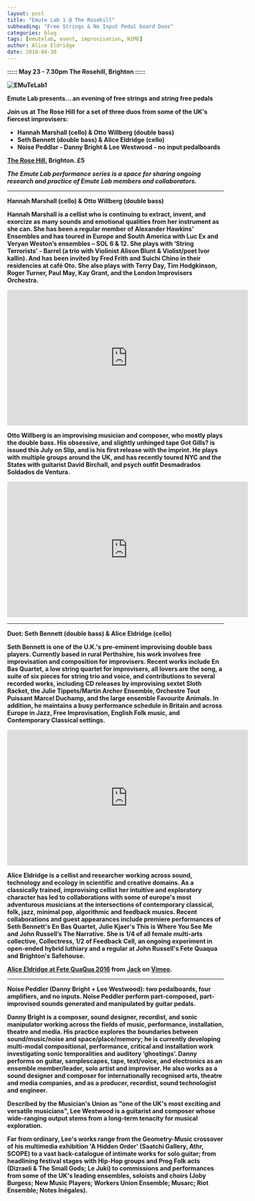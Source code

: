 ```yaml
---
layout: post
title: "Emute Lab 1 @ The Rosehill"
subheading: "Free Strings & No Input Pedal board Duos"
categories: blog
tags: [emutelab, event, improvisation, NIME]
author: Alice Eldridge
date: 2018-04-30
---
```





<b> :::::  May 23 - 7.30pm The Rosehill, Brighton :::::   <b>

![EMuTeLab1](/img/emuteGigPoster_noText_landscape.png)

<b>Emute Lab presents... an evening of free strings and string free pedals</b>

Join us at The Rose Hill for a set of three duos from some of the UK's fiercest improvisers:

- Hannah Marshall (cello) & Otto Willberg (double bass)
- Seth Bennett (double bass) & Alice Eldridge (cello)
- Noise Peddlar - Danny Bright & Lee Westwood - no input pedalboards

<a href="http://www.therosehill.co.uk">The Rose Hill</a>, Brighton. £5

*The Emute Lab performance series is a space for sharing ongoing research and practice of Emute Lab members and collaborators.*


----
<b>Hannah Marshall (cello) & Otto Willberg (double bass)</b>

<b>Hannah Marshall</b> is a cellist who is continuing to extract, invent, and exorcize as many sounds and emotional qualities from her instrument as she can. She has been a regular member of Alexander Hawkins’ Ensembles and has toured in Europe and South America with Luc Ex and Veryan Weston’s ensembles – SOL 6 & 12. She plays with ‘String Terrorists’ - Barrel (a trio with Violinist Alison Blunt & Violist/poet Ivor kallin). And has been invited by Fred Frith and Suichi Chino in their residencies at café Oto. She also plays with Terry Day, Tim Hodgkinson, Roger Turner, Paul May, Kay Grant, and the London Improvisers Orchestra.

<iframe width="560" height="315" src="https://www.youtube.com/embed/je2V2a53RYM" frameborder="0" allow="autoplay; encrypted-media" allowfullscreen></iframe>

<b>Otto Willberg</b> is an improvising musician and composer, who mostly plays the double bass. His obsessive, and slightly unhinged tape Got Gills? is issued this July on Slip, and is his first release with the imprint. He plays with multiple groups around the UK, and has recently toured NYC and the States with guitarist David Birchall, and psych outfit Desmadrados Soldados de Ventura.

<iframe width="560" height="315" src="https://www.youtube.com/embed/GHU2jB5-mak" frameborder="0" allow="autoplay; encrypted-media" allowfullscreen></iframe>

----
<b>Duot: Seth Bennett (double bass) & Alice Eldridge (cello)</b>
</br>

<b>Seth Bennett</b> is one of the U.K.'s pre-eminent improvising double bass players. Currently based in rural Perthshire, his work involves free improvisation and composition for improvisers. Recent works include En Bas Quartet, a low string quartet for improvisers, all lovers are the song, a suite of six pieces for string trio and voice, and contributions to several recorded works, including CD releases by improvising sextet Sloth Racket, the Julie Tippets/Martin Archer Ensemble, Orchestre Tout Puissant Marcel Duchamp, and the large ensemble Favourite Animals. In addition, he maintains a busy performance schedule in Britain and across Europe in Jazz, Free Improvisation, English Folk music, and Contemporary Classical settings.

<iframe width="560" height="315" src="https://www.youtube.com/embed/gFhNe-YtVm4" frameborder="0" allow="autoplay; encrypted-media" allowfullscreen></iframe>


<b>Alice Eldridge</b> is a cellist and researcher working across sound, technology and ecology in scientific and creative domains. As a classically trained, improvising cellist her intuitive and exploratory character has led to collaborations with some of europe's most adventurous musicians at the  intersections of contemporary classical, folk, jazz, minimal pop, algorithmic and feedback musics. Recent collaborations and guest appearances include premiere performances of Seth Bennett's En Bas Quartet, Julie Kjaer's This is Where You See Me and John Russell’s The Narrative. She is 1/4 of all female multi-arts collective, Collectress, 1/2 of Feedback Cell, an ongoing experiment in open-ended hybrid luthiary and a regular at John Russell's Fete Quaqua and Brighton's Safehouse.

<div style="position:relative;"><iframe src="https://player.vimeo.com/video/180304450" style="position:absolute;top:0;left:0;width:100%;height:100%;" frameborder="0" webkitallowfullscreen mozallowfullscreen allowfullscreen></iframe></div><script src="https://player.vimeo.com/api/player.js"></script>
<p><a href="https://vimeo.com/180304450">Alice Eldridge at Fete QuaQua 2016</a> from <a href="https://vimeo.com/user54602909">Jack</a> on <a href="https://vimeo.com">Vimeo</a>.</p>

----

<b>Noise Peddler</b> (Danny Bright + Lee Westwood): two pedalboards, four amplifiers, and no inputs. Noise Peddler perform part-composed, part-improvised sounds generated and manipulated by guitar pedals.


<b>Danny Bright</b> is a composer, sound designer, recordist, and sonic manipulator working across the fields of music, performance, installation, theatre and media. His practice explores the boundaries between sound/music/noise and space/place/memory; he is currently developing multi-modal compositional, performance, critical and installation work investigating sonic temporalities and auditory ‘ghostings’. Danny performs on guitar, samplescapes, tape, text/voice, and electronics as an ensemble member/leader, solo artist and improviser. He also works as a sound designer and composer for internationally recognised arts, theatre and media companies, and as a producer, recordist, sound technologist and engineer.

Described by the Musician's Union as "one of the UK's most exciting and versatile musicians", <b>Lee Westwood</b> is a guitarist and composer whose wide-ranging output stems from a long-term tenacity for musical exploration.

Far from ordinary, Lee's works range from the Geometry-Music crossover of his multimedia exhibition 'A Hidden Order' (Saatchi Gallery, Athr, SCOPE) to a vast back-catalogue of intimate works for solo guitar; from headlining festival stages with Hip-Hop groups and Prog Folk acts (Dizraeli & The Small Gods; Le Juki) to commissions and performances from some of the UK's leading ensembles, soloists and choirs (Joby Burgess; New Music Players; Workers Union Ensemble; Musarc; Riot Ensemble; Notes Inégales).
